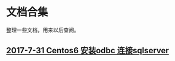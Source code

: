 # 文档合集

整理一些文档，用来以后查阅。


## [2017-7-31 Centos6 安装odbc 连接sqlserver](php/php_module/centos6_odbc_mssql.md)
